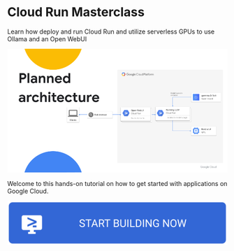 # Cloud Run Masterclass

Learn how deploy and run Cloud Run and utilize serverless GPUs to use Ollama and an Open WebUI

![Tutorial architecture image](.journey/architecture.png)


Welcome to this hands-on tutorial on how to get started with applications on
Google Cloud.

[![Begin the Tutorial](.journey/journey.svg)](https://console.cloud.google.com/run/overview?cloudshell_git_repo=https://github.com/cstanger/cloud-run-gpu-masterclass.git&cloudshell_tutorial=.journey/tutorial.neos.md&show=ide&cloudshell_workspace=)

